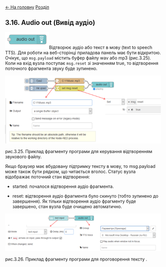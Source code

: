 [<- На головну](../)  [Розділ](README.md)

## 3.16. Audio out (Вивід аудіо)

![img](media/audio_out.png)Відтворює аудіо або текст в мову (text to speech TTS). Для роботи на веб-сторінці приладова панель має бути відкритою. Очікує, що `msg.payload` містить буфер файлу wav або mp3 (рис.3.25). Коли на вхід вузла поступає `msg.reset` зі значенням true, то відтворення поточного фрагмента звуку буде зупинено.

![img](media/3_25.png)

рис.3.25. Приклад фрагменту програми для керування відтворенням звукового файлу.

Якщо браузер має вбудовану підтримку тексту в мову, то msg.payload може також бути рядком, що читається вголос.
 Статус вузла відображає поточний стан відтворення:

- started: почалося відтворення аудіо фрагмента.

- reset: відтворення аудіо фрагмента було скинуто (тобто зупинено до завершення).
  Як тільки відтворення аудіо фрагменту буде завершено, стан вузла буде очищено автоматично.

![img](media/3_26.png)

рис.3.26. Приклад фрагменту програми для проговорення тексту .